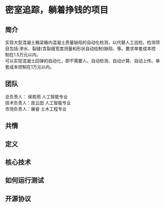 密室追踪，躺着挣钱的项目  
====================
简介
--------------
实现大型混凝土箱梁箱内混凝土质量缺陷的自动化检测，以代替人工巡检。检测项目包括:渗水、裂缝(含裂缝宽度测量和形状自动绘制)缺陷、等。要求单套成本控制在1.5万元以内。  
可以实现混凝土回弹的自动化，即不需要人。自动检测、自动计算、自动上传。单套成本控制在1万元以内。    

团队  
-------------
总负责人：  侯若雨  人工智能专业  
技术负责人：皮云田  人工智能专业  
市场负责人：展睿    土木工程专业  

共情
-------

定义
-------

核心技术
-----


如何运行测试
-------

  
开源协议
------
